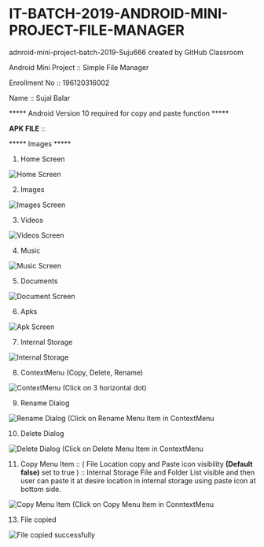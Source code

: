 # IT-BATCH-2019-ANDROID-MINI-PROJECT-FILE-MANAGER
adnroid-mini-project-batch-2019-Suju666 created by GitHub Classroom

Android Mini Project :: Simple File Manager

Enrollment No :: 196120316002

Name :: Sujal Balar

***** Android Version 10 required for copy and paste function *****

**APK FILE** :: 

***** Images *****

1. Home Screen

![Home Screen](https://user-images.githubusercontent.com/96531985/163122727-0d5a3a71-2c41-4489-bac4-f5d09c95f4d4.jpeg)

2. Images

![Images Screen](https://user-images.githubusercontent.com/96531985/163124160-2a3c9fb7-8115-4e88-a57b-e31a321dfde2.jpeg)

3. Videos

![Videos Screen](https://user-images.githubusercontent.com/96531985/163124318-c3113a30-7763-4abf-86af-41d47cf42844.jpeg)

4. Music

![Music Screen](https://user-images.githubusercontent.com/96531985/163124977-c6161d60-a6a9-4857-856a-e971986b77e4.jpeg)

5. Documents

![Document Screen](https://user-images.githubusercontent.com/96531985/163124540-6dbdd097-d7da-4909-8dc4-3b4192f59233.jpeg)

6. Apks

![Apk Screen](https://user-images.githubusercontent.com/96531985/163125162-f7e143d6-c9a0-4280-8674-d0c5f88f8a69.jpeg)

7. Internal Storage

![Internal Storage](https://user-images.githubusercontent.com/96531985/163125326-d0261ce5-5506-48a6-bb76-f978060a3af8.jpeg)

8. ContextMenu (Copy, Delete, Rename)

![ContextMenu (Click on 3 horizontal dot)](https://user-images.githubusercontent.com/96531985/163125493-93b80383-cef5-4c7a-8a3d-f3450f1337a2.jpeg)

9. Rename Dialog

![Rename Dialog (Click on Rename Menu Item in ContextMenu](https://user-images.githubusercontent.com/96531985/163125821-e8a1e57a-492e-4479-b8dc-1a9c1f4fc32f.jpeg)

10. Delete Dialog

![Delete Dialog (Click on Delete Menu Item in ContextMenu](https://user-images.githubusercontent.com/96531985/163125875-c6cb652d-0459-475f-9638-845bdaf1a034.jpeg)

11. Copy Menu Item :: ( File Location copy and Paste icon visibility **(Default false)** set to true )
                   :: Internal Storage File and Folder List visible and then user can paste it at desire location in internal storage using paste icon at bottom side.

![Copy Menu Item (Click on Copy Menu Item in ConntextMenu](https://user-images.githubusercontent.com/96531985/163126625-c2d750f3-86f2-44fc-96be-e2d91dd0eac6.jpeg)

13. File copied

![File copied successfully](https://user-images.githubusercontent.com/96531985/163128144-a0149fa1-e091-47af-9e6b-cb54483312e5.jpeg)

